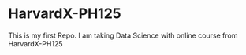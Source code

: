 # HarvardX-PH125
This is my first Repo.  I am taking Data Science with online course from HarvardX-PH125
